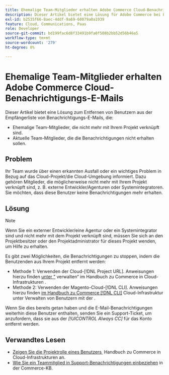 ```yaml
---
title: Ehemalige Team-Mitglieder erhalten Adobe Commerce Cloud-Benachrichtigungs-E-Mails
description: Dieser Artikel bietet eine Lösung für Adobe Commerce bei E-Mails zu Cloud-Infrastrukturbenachrichtigungen, die an ehemalige Team-Mitglieder gesendet werden.
exl-id: b2535f66-8aec-4ddf-9a69-60879a0a1939
feature: Cloud, Communications, Paas
role: Developer
source-git-commit: bd199fac6d8f33491b9fa0f508b2bb52d56b46a5
workflow-type: tm+mt
source-wordcount: '279'
ht-degree: 0%

---
```


# Ehemalige Team-Mitglieder erhalten Adobe Commerce Cloud-Benachrichtigungs-E-Mails

Dieser Artikel bietet eine Lösung zum Entfernen von Benutzern aus der Empfängerliste von Benachrichtigungs-E-Mails, die:

* Ehemalige Team-Mitglieder, die nicht mehr mit Ihrem Projekt verknüpft sind.
* Aktuelle Team-Mitglieder, die die Benachrichtigungen nicht erhalten sollen.

## Problem

Ihr Team wurde über einen erkannten Ausfall oder ein wichtiges Problem in Bezug auf das Cloud-Projekt/die Cloud-Umgebung informiert. Dazu gehören Mitglieder, die möglicherweise nicht mehr mit Ihrem Projekt verknüpft sind, z. B. externe Entwickler/Agenturen oder Systemintegratoren. Sie möchten, dass diese Benutzer keine Benachrichtigungen mehr erhalten.

## Lösung

>[!NOTE]
>
>Wenn Sie ein externer Entwickler/eine Agentur oder ein Systemintegrator sind und nicht mehr mit dem Projekt verknüpft sind, müssen Sie sich an den Projektbesitzer oder den Projektadministrator für dieses Projekt wenden, um Hilfe zu erhalten.

Es gibt zwei Möglichkeiten, die Benachrichtigungen zu stoppen, indem die Benutzenden aus Ihrem Projekt entfernt werden:

* Methode 1: Verwenden der Cloud-[!DNL Project URL]. Anweisungen hierzu finden [&#x200B; unter &quot;](https://experienceleague.adobe.com/docs/commerce-cloud-service/user-guide/project/user-access.html?lang=de) verwalten“ im Handbuch zu Commerce in Cloud-Infrastrukturen .
* Methode 2: Verwenden der Magento-Cloud-[!DNL CLI]. Anweisungen hierzu finden [&#x200B; im Handbuch zu Commerce  [!DNL CLI]](https://experienceleague.adobe.com/docs/commerce-cloud-service/user-guide/project/user-access.html?lang=de#manage-users-with-the-cli) Cloud-Infrastruktur unter Verwalten von Benutzern mit der .

Wenn Sie dies bereits getan haben und die E-Mail-Benachrichtigungen weiterhin diese Benutzer enthalten, senden Sie ein Support-Ticket, um anzufordern, dass sie aus der *[!UICONTROL Always CC]* für das Konto entfernt werden.

## Verwandtes Lesen

* [Zeigen Sie die Projektrolle eines Benutzers &#x200B;](https://experienceleague.adobe.com/docs/commerce-cloud-service/user-guide/project/user-access.html?lang=de#view-a-user&?lang=de#39;s-project-role) Handbuch zu Commerce in Cloud-Infrastrukturen an.
* [Wie Sie ein Teammitglied in Support-Benachrichtigungen einbeziehen](https://experienceleague.adobe.com/docs/commerce-knowledge-base/kb/how-to/how-to-include-a-team-member-in-support-notifications.html?lang=de) in der Commerce-KB.
